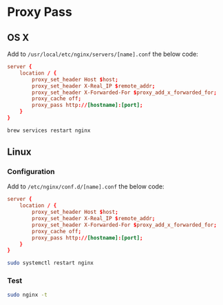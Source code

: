 # Proxy Pass

## OS X

Add to `/usr/local/etc/nginx/servers/[name].conf` the below code:

```conf
server {
    location / {
        proxy_set_header Host $host;
        proxy_set_header X-Real_IP $remote_addr;
        proxy_set_header X-Forwarded-For $proxy_add_x_forwarded_for;
        proxy_cache off;
        proxy_pass http://[hostname]:[port];
    }
}
```

```sh
brew services restart nginx
```

## Linux

### Configuration

Add to `/etc/nginx/conf.d/[name].conf` the below code:

```conf
server {
    location / {
        proxy_set_header Host $host;
        proxy_set_header X-Real_IP $remote_addr;
        proxy_set_header X-Forwarded-For $proxy_add_x_forwarded_for;
        proxy_cache off;
        proxy_pass http://[hostname]:[port];
    }
}
```

```sh
sudo systemctl restart nginx
```

### Test

```sh
sudo nginx -t
```
